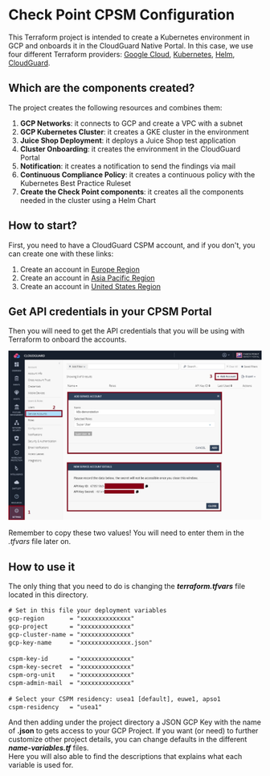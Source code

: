 # Check Point CPSM Configuration
This Terraform project is intended to create a Kubernetes environment in GCP and onboards it in the CloudGuard Native Portal.
In this case, we use four different Terraform providers: [Google Cloud](https://registry.terraform.io/providers/hashicorp/google/latest), [Kubernetes](https://registry.terraform.io/providers/hashicorp/kubernetes/latest), [Helm](https://registry.terraform.io/providers/hashicorp/helm/latest), [CloudGuard](https://registry.terraform.io/providers/dome9/dome9/latest).    

## Which are the components created?
The project creates the following resources and combines them:
1. **GCP Networks**: it connects to GCP and create a VPC with a subnet
2. **GCP Kubernetes Cluster**: it creates a GKE cluster in the environment
3. **Juice Shop Deployment**: it deploys a Juice Shop test application
4. **Cluster Onboarding**: it creates the environment in the CloudGuard Portal
5. **Notification**: it creates a notification to send the findings via mail
6. **Continuous Compliance Policy**: it creates a continuous policy with the Kubernetes Best Practice Ruleset
7. **Create the Check Point components**: it creates all the components needed in the cluster using a Helm Chart

## How to start?
First, you need to have a CloudGuard CSPM account, and if you don't, you can create one with these links:
1. Create an account in [Europe Region](https://secure.eu1.dome9.com/v2/register/invite)
2. Create an account in [Asia Pacific Region](https://secure.ap1.dome9.com/v2/register/invite)
3. Create an account in [United States Region](https://secure.dome9.com/v2/register/invite)

## Get API credentials in your CPSM Portal
Then you will need to get the API credentials that you will be using with Terraform to onboard the accounts.

![Architectural Design](/zimages/create-cpsm-serviceaccount.jpg)

Remember to copy these two values! You will need to enter them in the *.tfvars* file later on.

## How to use it
The only thing that you need to do is changing the __*terraform.tfvars*__ file located in this directory.

```hcl
# Set in this file your deployment variables
gcp-region       = "xxxxxxxxxxxxxx"
gcp-project      = "xxxxxxxxxxxxxx"
gcp-cluster-name = "xxxxxxxxxxxxxx"
gcp-key-name     = "xxxxxxxxxxxxxx.json"

cspm-key-id      = "xxxxxxxxxxxxxx"
cspm-key-secret  = "xxxxxxxxxxxxxx"
cspm-org-unit    = "xxxxxxxxxxxxxx"
cspm-admin-mail  = "xxxxxxxxxxxxxx"

# Select your CSPM residency: usea1 [default], euwe1, apso1
cspm-residency   = "usea1"
```
And then adding under the project directory a JSON GCP Key with the name of __<key-name>.json__ to gets access to your GCP Project.
If you want (or need) to further customize other project details, you can change defaults in the different __*name-variables.tf*__ files.   
Here you will also able to find the descriptions that explains what each variable is used for.